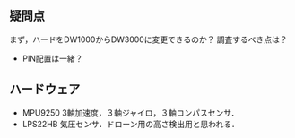 ## 疑問点
まず，ハードをDW1000からDW3000に変更できるのか？
調査するべき点は？
- PIN配置は一緒？

## ハードウェア
- MPU9250 
3軸加速度，３軸ジャイロ，３軸コンパスセンサ．
- LPS22HB
気圧センサ．ドローン用の高さ検出用と思われる．

